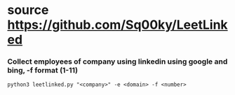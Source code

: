 # source https://github.com/Sq00ky/LeetLinked  

### Collect employees of company using linkedin using google and bing, -f format (1-11)
```
python3 leetlinked.py "<company>" -e <domain> -f <number>
```

